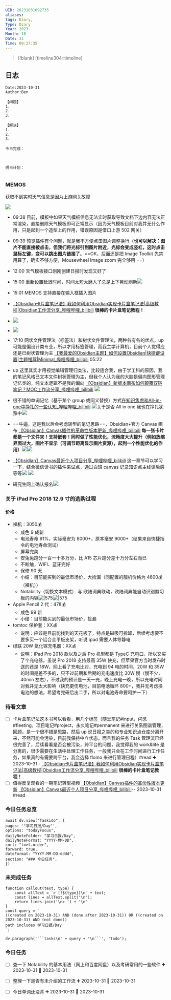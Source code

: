 ```yaml
---
UID: 20231031092735
aliases: 
tags: Diary,
Type: Diary
Year: 2023
Month: 10
Date: 31
Time: 09:27:35
---
```

> [!blank] 
> [timeline304::timeline]

## 日志

```
Date:2023-10-31
Author:Ben

【问题】
1.
2.
3.

【解决】
1.
2.
3.

今日完成：



明日计划：


```

### MEMOS

获取不到实时天气信息是因为上游网关故障

![](asset/Pasted%20image%2020231031092844.png)

- 09:38 目前，模板中如果天气模板信息无法实时获取导致文档下边内容无法正常渲染，直接删除天气模板即可正常显示（因为天气模板目前对我并无什么作用，只是起到一个造型上的作用，错误原因是借口上游 502 网关）

- 09:39 预览插件有个问题，就是我不方便点击图片调整换行（**也可以解决：图片不能直接被点击，但我们将光标引到图片附近，光标会变成竖杠，这时点击鼠标左键，变可以跳出图片链接了**。==OK，后面还是把 Image Toolkit 先禁用算了，确实不够方便，Mousewheel Image zoom 完全够用 ==）
- 12:00 天气模板接口刚刚创建日报时发现又好了
- 15:00 重新设置延迟时间，时间太短太磨人了总是上下晃动刷新![](Pasted%20Image%2020231031150008.png)
- 15:01 MEMOS 支持直接在输入框插入图片
- [【Obsidian卡片盒笔记法】我如何利用Obsidian实现卡片盒笔记法|高级教程|Obsidian工作流分享\_哔哩哔哩\_bilibili](https://www.bilibili.com/video/BV1om4y1R7ad/?spm_id_from=333.337.search-card.all.click&vd_source=1f9072e850dde202d6ddd4c60d9d334d) **很棒的卡片盒笔记教程！**
- ![](asset/Pasted%20image%2020231031163436.png)
- ![](asset/Pasted%20image%2020231031164907.png)
- 17:10 网状文件管理法（标签法）和树状文件管理法，两种各有各的优点，up 可能是偏设计类专业，所以才用标签管理，而我主学计算机，目前个人觉得应还是已树状管理为主 [【我最爱的Obsidian主题】如何设置Obsidian|快捷键设置|主题推荐|Minimal\_哔哩哔哩\_bilibili](https://www.bilibili.com/video/BV1Zq4y1x7Ng/?spm_id_from=pageDriver&vd_source=1f9072e850dde202d6ddd4c60d9d334d) 05:22
- up 这里其实才用视觉编辑管理归类法，比较适合我，由于学工科的原因，我的笔记风格已文本文件树状管理为主，但我个人认为我的大脑是偏向图形管理记忆类的，纯文本逻辑不是我的偏向 [【Obsidian】新版本画布如何颠覆双链笔记？MOC工作流分享\_哔哩哔哩\_bilibili](https://www.bilibili.com/video/BV1cR4y1y7Pa/?p=6&spm_id_from=pageDriver) ![](asset/Pasted%20image%2020231031174145.png)
- 很不错的单词记忆（基于某个 group 或同义替换）方式[在知识焦虑和All-in-one中挣扎的一些认知\_哔哩哔哩\_bilibili](https://www.bilibili.com/video/BV1M8411w754/?p=7&spm_id_from=pageDriver) ![](asset/Pasted%20image%2020231031174744.png)关于是否 All in one 我也在挣扎犹豫中![](asset/Pasted%20image%2020231031175019.png)
- ==牛逼，这是我以后会考虑转型的笔记思路==，Obsidian+官方 Canvas 画布 [【Obsidian】Canvas插件的革命性版本更新\_哔哩哔哩\_bilibili](https://www.bilibili.com/video/BV1Ws4y1j73L/?spm_id_from=pageDriver&vd_source=1f9072e850dde202d6ddd4c60d9d334d) **每一张卡片都是一个文件夹！支持嵌套！同时做了性能优化，流畅度大大提升（例如放缩界面过大，图片不显示（可调节距离显示图片资源），起到一个性能优化的作用）![](asset/Pasted%20image%2020231031180853.png)**![](asset/Pasted%20image%2020231031175558.png)
- [【Obsidian】Canvas最近个人项目分享\_哔哩哔哩\_bilibili](https://www.bilibili.com/video/BV11h411L7QZ/?spm_id_from=pageDriver&vd_source=1f9072e850dde202d6ddd4c60d9d334d) 这一章节可以学习一下，结合微信读书的插件来试点，通过白班 canvas 记录知识点主线读后感等等![](asset/Pasted%20image%2020231031181625.png) ![](asset/Pasted%20image%2020231031194025.png)
- 研究生网上确认报名![](asset/Pasted%20image%2020231031215229.png)

### 关于 iPad Pro 2018 12.9 寸的选购过程

#### 价格

- 裸机：3050💰
	- 成色 9 成新
	- 电池寿命 91%，实际毫安为 8000+，原本毫安 9000+（结果来自快捷指令的电池寿命测试）
	- 屏幕完美
	- 安兔兔跑分一百一十多万分，比 A15 芯片跑分差十万分左右而已
	- 不断触，WIFI、蓝牙完好
	- 保修 90 天
	- 小结：目前能买到的最低市场价，大捡漏（同配置的靓机价格为 4600💰（裸机））
	- Notability（切换文本模式） 与 欧陆词典联动，欧陆词典能自动识别剪切板的内容![|575](asset/3e531025fff3f0b66fee4b91b4e9feb.png)![|575](asset/55a2e1491953a299a9d1c36f4cce46b.jpg)
- Apple Pencil 2 代：478💰
	- 成色 99 新
	- 小结：目前能买到的最低市场价，捡漏
- tomtoc 保护套：XX💰
	- 说明：应该是目前能找到的天花板了，特点是磁吸可拆卸，后续考虑要不要多买一个铝合金平板支架，听说 ipad 需要人体导静电
- 绿联 20W 氮化镓充电器：XX💰
	- 说明：iPad Pro 2018 款以及之后 Pro 机型都是 TypeC 充电口，所以又买了个充电器，虽说 Pro 2018 支持最高 35W 快充，但苹果官方当时发布时送的还是 18W，网上看了充电比对，充电到 94 电的时间，20W 和 35W 的时间是差不多的，只不过前期和后期的充电速度比 30W 慢（慢不少，40min 左右），不过我的预计是一天一充，晚上充电一晚，所以充电时间对我并无太大影响（快充更伤电池，目前电池循环 800+，我并无考虑换电池的想法，希望考完研后出二手，所以对电池寿命要呵护一下）



### 待看文章

- [ ] 卡片盒笔记法这本书可以看看，用几个标签（随堂笔记#input，闪念#fleeting，项目笔记#project，永久笔记#permanent 来进行关系图谱管理，回顾。是一个很不错是思路，然后 up 说日报之类的和专业知识点仓库分离开来，不然可能会污染，目前我保持中立状态，而且我的任务 Task 管理流已经很完善了，后续看看是否会被污染，跨平台的问题，我觉得我的 work&life 是分离的，很少需要在生活中处理工作任务，一般我只会在工作时间进行工作任务，如果真的有需要跨平台，我会选择 flomo 来进行管理日程）#read ➕ 2023-10-31 - [【Obsidian卡片盒笔记法】我如何利用Obsidian实现卡片盒笔记法|高级教程|Obsidian工作流分享\_哔哩哔哩\_bilibili](https://www.bilibili.com/video/BV1om4y1R7ad/?spm_id_from=333.337.search-card.all.click&vd_source=1f9072e850dde202d6ddd4c60d9d334d) **很棒的卡片盒笔记教程！**
- [ ] 值得反复观看的一期笔记转型视频 [【Obsidian】Canvas插件的革命性版本更新](https://www.bilibili.com/video/BV1Ws4y1j73L/?p=8&spm_id_from=pageDriver) [【Obsidian】Canvas最近个人项目分享\_哔哩哔哩\_bilibili](https://www.bilibili.com/video/BV11h411L7QZ/?spm_id_from=pageDriver&vd_source=1f9072e850dde202d6ddd4c60d9d334d)-- 2023-10-31 #read

### 今日任务总览

```dataviewjs
await dv.view("Taskido", {
pages: '"学习日报/Day"',
options: "todayFocus",
dailyNoteFolder: "学习日报/Day",
dailyNoteFormat: "YYYY-MM-DD",
sort: "t=>t.order",
forward: true,
dateFormat: "YYYY-MM-DD-dddd",
section: "### 今日任务",
})
```

### 未完成任务

```dataviewjs
function callout(text, type) {
    const allText = `> [!${type}]\n` + text;
    const lines = allText.split('\n');
    return lines.join('\n> ') + '\n'
}
const query = `
((created on 2023-10-31) AND (done after 2023-10-31)) OR ((created on 2023-10-31) AND (not done))
path includes 学习日报/Day
`;

dv.paragraph('```tasks\n' + query + '\n```', 'todo');
```


### 今日任务

- [ ] 查一下 Notability 的基本用法（网上和百度网盘）以及考研常用的一些软件 ➕ 2023-10-31 📅 2023-10-31

- [ ] 整理一下是否有未介绍的工作流 ➕ 2023-10-31 📅 2023-10-31

- [ ] 今日单词还没背 ➕ 2023-10-31 📅 2023-10-31